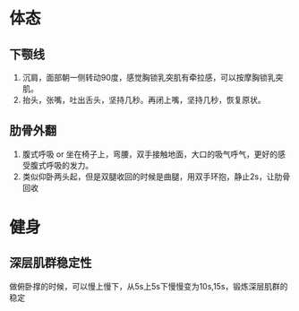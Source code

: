 # 体态
## 下颚线

1.  沉肩，面部朝一侧转动90度，感觉胸锁乳突肌有牵拉感，可以按摩胸锁乳突肌。  
2.  抬头，张嘴，吐出舌头，坚持几秒。再闭上嘴，坚持几秒，恢复原状。
## 肋骨外翻

1.  腹式呼吸 or 坐在椅子上，弯腰，双手接触地面，大口的吸气呼气，更好的感受腹式呼吸的发力。  
2.  类似仰卧两头起，但是双腿收回的时候是曲腿，用双手环抱，静止2s，让肋骨回收


# 健身

## 深层肌群稳定性

做俯卧撑的时候，可以慢上慢下，从5s上5s下慢慢变为10s,15s，锻炼深层肌群的稳定
